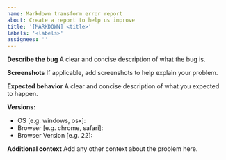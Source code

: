 ```yaml
---
name: Markdown transform error report
about: Create a report to help us improve
title: '[MARKDOWN] <title>'
labels: '<labels>'
assignees: ''
---
```


**Describe the bug**
A clear and concise description of what the bug is.

**Screenshots**
If applicable, add screenshots to help explain your problem.

**Expected behavior**
A clear and concise description of what you expected to happen.

**Versions:**
- OS [e.g. windows, osx]:
- Browser [e.g. chrome, safari]:
- Browser Version [e.g. 22]:

**Additional context**
Add any other context about the problem here.
